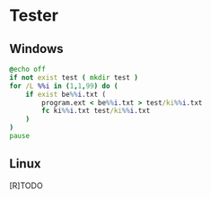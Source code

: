 # Tester
## Windows
```bat
@echo off
if not exist test ( mkdir test )
for /L %%i in (1,1,99) do (
	if exist be%%i.txt (
		program.ext < be%%i.txt > test/ki%%i.txt
		fc ki%%i.txt test/ki%%i.txt
	)
)
pause
```
## Linux
[R]TODO
